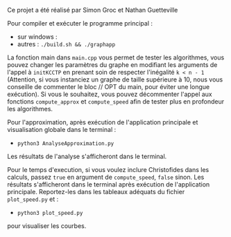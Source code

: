 Ce projet a été réalisé par Simon Groc et Nathan Guetteville

Pour compiler et exécuter le programme principal :
- sur windows : 
- autres : `./build.sh && ./graphapp`

La fonction main dans `main.cpp` vous permet de tester les algorithmes, vous pouvez changer les paramètres du graphe en modifiant les arguments de l'appel à `initKCCTP` en prenant soin de respecter l'inégalité `k < n - 1` (Attention, si vous instanciez un graphe de taille supérieure à 10, nous vous conseille de commenter le bloc // OPT du main, pour éviter une longue exécution). Si vous le souhaitez, vous pouvez décommenter l'appel aux fonctions `compute_approx` et `compute_speed` afin de tester plus en profondeur les algorithmes.

Pour l'approximation, après exécution de l'application principale et visualisation globale dans le terminal :
 - `python3 AnalyseApproximation.py`

Les résultats de l'analyse s'afficheront dans le terminal.

Pour le temps d'execution, si vous voulez inclure Christofides dans les calculs, passez `true` en argument de `compute_speed`, `false` sinon. Les résultats s'afficheront dans le terminal après exécution de l'application principale. Reportez-les dans les tableaux adéquats du fichier `plot_speed.py` et :
- `python3 plot_speed.py`

pour visualiser les courbes.
